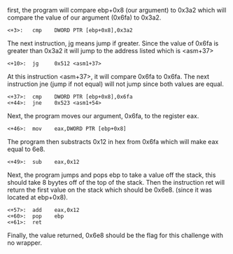 first, the program will compare ebp+0x8 (our argument) to 0x3a2 which will compare the value of our argument (0x6fa) to 0x3a2.

```assembly
<+3>:   cmp    DWORD PTR [ebp+0x8],0x3a2
```

The next instruction, jg means jump if greater. Since the value of 0x6fa is greater than 0x3a2 it will jump to the address listed which is <asm+37>

```assembly
<+10>:  jg     0x512 <asm1+37>
```

At this instruction <asm+37>, it will compare 0x6fa to 0x6fa. The next instruction jne (jump if not equal) will not jump since both values are equal. 
```assembly
<+37>:  cmp    DWORD PTR [ebp+0x8],0x6fa
<+44>:  jne    0x523 <asm1+54>
```


Next, the program moves our argument, 0x6fa, to the register eax.

```assembly
<+46>:  mov    eax,DWORD PTR [ebp+0x8]
```

The program then substracts 0x12 in hex from 0x6fa which will make eax equal to 6e8.

```assembly
<+49>:  sub    eax,0x12
```

Next, the program jumps and pops ebp to take a value off the stack, this should take 8 byytes off of the top of the stack. Then the instruction ret will return the first value on the stack which should be 0x6e8. (since it was located at ebp+0x8).
```assembly
<+57>:  add    eax,0x12
<+60>:  pop    ebp
<+61>:  ret
```

Finally, the value returned, 0x6e8 should be the flag for this challenge with no wrapper.
